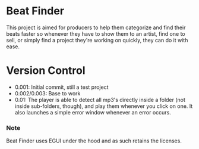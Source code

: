 # Beat Finder
This project is aimed for producers to help them categorize and find their beats faster so whenever they
have to show them to an artist, find one to sell, or simply find a project they're working on quickly, they
can do it with ease.
# Version Control
- 0.001: Initial commit, still a test project
- 0.002/0.003: Base to work
- 0.01: The player is able to detect all mp3's directly inside a folder (not inside sub-folders, though), and
play them whenever you click on one. It also launches a simple error window whenever an error occurs.
### Note
Beat Finder uses EGUI under the hood and as such retains the licenses.